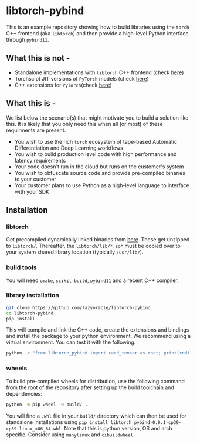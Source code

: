 # libtorch-pybind

This is an example repository showing how to build libraries using the `torch` C++ frontend (aka `libtorch`) and then provide a high-level Python interface through `pybind11`. 

## What this is not - 

- Standalone implementations with `libtorch` C++ frontend (check [here](https://pytorch.org/cppdocs/frontend.html#the-c-frontend))
- Torchscipt JIT versions of `PyTorch` models (check [here](https://pytorch.org/docs/stable/jit.html))
- C++ extensions for `PyTorch`(check [here](https://pytorch.org/tutorials/advanced/cpp_extension.html))

## What this is - 

We list below the scenario(s) that might motivate you to build a solution like this. It is likely that you only need this when all (or most) of these requirments are present.

- You wish to use the rich `torch` ecosystem of tape-based Automatic Differentiation and Deep Learning workflows
- You wish to build production level code with high performance and latency requirements
- Your code doesn't run in the cloud but runs on the customer's system
- You wish to obfuscate source code and provide pre-compiled binaries to your customer
- Your customer plans to use Python as a high-level language to interface with your SDK

## Installation

### libtorch

Get precompiled dynamically linked binaries from [here](https://pytorch.org/get-started/locally/#start-locally). These get unzipped to `libtorch/`. Thereafter, the `libtorch/lib/*.so*` must be copied over to your system shared library location (typically `/usr/lib/`).

### build tools

You will need `cmake`, `scikit-build`, `pybind11` and a recent C++ compiler.

### library installation

```bash
git clone https://github.com/lazyoracle/libtorch-pybind
cd libtorch-pybind
pip install .
```

This will compile and link the C++ code, create the extensions and bindings and install the package to your python environment. We recommend using a virtual environment. You can test it with the following:

```python
python -c "from libtorch_pybind import rand_tensor as rndt; print(rndt(1, 2, 3))"
```

### wheels

To build pre-compiled wheels for distribution, use the following command from the root of the repository after setting up the build toolchain and dependencies:

```bash
python -m pip wheel -w build/ .
```

You will find a `.whl` file in your `build/` directory which can then be used for standalone installations using `pip install libtorch_pybind-0.0.1-cp39-cp39-linux_x86_64.whl`. Note that this is python version, OS and arch specific. Consider using `manylinux` and `cibuildwheel`.
